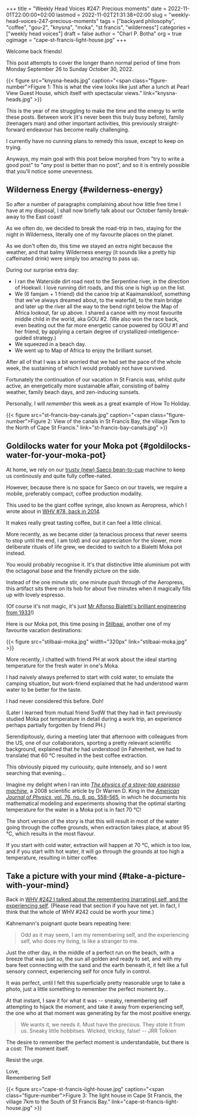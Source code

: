 +++
title = "Weekly Head Voices #247: Precious moments"
date = 2022-11-01T22:00:00+02:00
lastmod = 2022-11-02T21:31:38+02:00
slug = "weekly-head-voices-247-precious-moments"
tags = ["backyard philosophy", "coffee", "gou-2", "knysna", "moka", "st francis", "wilderness"]
categories = ["weekly head voices"]
draft = false
author = "Charl P. Botha"
org = true
ogimage = "cape-st-francis-light-house.jpg"
+++

Welcome back friends!

This post attempts to cover the longer thann normal period of time from Monday
September 26 to Sunday October 30, 2022.

{{< figure src="knysna-heads.jpg" caption="<span class=\"figure-number\">Figure 1: </span>This is what the view looks like just after a lunch at Pearl View Guest House, which itself with spectacular views." link="knysna-heads.jpg" >}}

This is the year of me struggling to make the time and the energy to write
these posts. Between work (it's never been this truly busy before), family
(teenagers man) and other important activities, this previously
straight-forward endeavour has become really challenging.

I currently have no cunning plans to remedy this issue, except to keep on
trying.

Anyways, my main goal with this post below morphed from "try to write a good
post" to "_any_ post is better than no post", and so it is entirely possible that
you'll notice some unevenness.


## Wilderness Energy {#wilderness-energy}

So after a number of paragraphs complaining about how little free time I have
at my disposal, I shall now briefly talk about our October family break-away to
the East coast!

As we often do, we decided to break the road-trip in two, staying for the night
in Wilderness, literally one of my favourite places on the planet.

As we don't often do, this time we stayed an extra night because the weather,
and that balmy Wilderness energy (it sounds like a pretty hip caffeinated
drink) were simply too amazing to pass up.

During our surprise extra day:

-   I ran the Waterside dirt road next to the Serpentine river, in the direction of
    Hoekwil. I love running dirt roads, and this one is high up on the list.
-   We (6 famjam + 1 friend) did the canoe trip at Kaaimanskloof, something that
    we've always dreamed about, to the waterfall, to the train bridge and later
    up the river all the way to the bend right below the Map of Africa lookout,
    far up above. I shared a canoe with my most favourite middle child in the
    world, aka GOU #2. (We also won the race back, even beating out the far more
    energetic canoe powered by GOU #1 and her friend, by applying a certain
    degree of crystallized-intelligence-guided strategy.)
-   We squeezed in a beach day.
-   We went up to Map of Africa to enjoy the brilliant sunset.

After all of that I was a bit worried that we had set the pace of the whole
week, the sustaining of which I would probably not have survived.

Fortunately the continuation of our vacation in St Francis was, whilst _quite_
active, an energetically more sustainable affair, consisting of balmy weather,
family beach days, and zen-inducing sunsets.

Personally, I will _remember_ this week as a great example of How To Holiday.

{{< figure src="st-francis-bay-canals.jpg" caption="<span class=\"figure-number\">Figure 2: </span>View of the canals in St Francis Bay, the village 7km to the North of Cape St Francis." link="st-francis-bay-canals.jpg" >}}


## Goldilocks water for your Moka pot {#goldilocks-water-for-your-moka-pot}

At home, we rely on our [trusty (new) Saeco bean-to-cup](/2022/09/25/weekly-head-voices-246-call-up-your-friends/#coffee-machine-reincarnation) machine to keep us
continously and quite fully coffee-nated.

However, because there is no space for Saeco on our travels, we require a
mobile, preferably compact, coffee production modality.

This used to be the giant coffee syringe, also known as Aeropress, which I
wrote about in [WHV #78, back in 2014](/2014/07/22/weekly-head-voices-78-aeroimpressed/).

It makes really great tasting coffee, but it can feel a little clinical.

More recently, as we became older (a tenacious process that never seems to stop
until the end, I am told) and our appreciation for the slower, more deliberate
rituals of life grew, we decided to switch to a Bialetti Moka pot instead.

You would probably recognise it. It's that distinctive little aluminium pot
with the octagonal base and the friendly picture on the side.

Instead of the one minute stir, one minute push through of the Aeropress, this
artifact sits there on its hob for about five minutes when it magically fills
up with lovely espresso.

(Of course it's not magic, it's just [Mr Alfonso Bialetti's brilliant
engineering from 1933](https://en.wikipedia.org/wiki/Moka_pot)!)

Here is our Moka pot, this time posing in [Stilbaai](/tags/stilbaai/), another one of my favourite
vacation destinations:

{{< figure src="stilbaai-moka.jpg" width="320px" link="stilbaai-moka.jpg" >}}

More recently, I chatted with friend PH at work about the ideal starting
temperature for the fresh water in one's Moka.

I had naively always preferred to start with cold water, to emulate the camping
situation, but work-friend explained that he had understood warm water to be
better for the taste.

I had never considered this before. Doh!

(Later I learned from mutual friend SvdW that they had in fact previously
studied Moka pot temperature in detail during a work trip, an experience
perhaps partially forgotten by friend PH.)

Serendipitously, during a meeting later that afternoon with colleagues from the
US, one of our collaborators, sporting a pretty relevant scientific background,
explained that _he_ had understood (in Fahrenheit, we had to translate) that 60
&deg;C resulted in the best coffee extraction.

This obviously piqued my curiousity, quite intensely, and so I went searching
that evening...

Imagine my delight when I ran into [_The physics of a stove-top espresso
machine_](http://www.msc.univ-paris-diderot.fr/~phyexp/uploads/Moka/article1.pdf), a 2008 scientific article by Dr Warren D. King in the [_American
Journal of Physics_, vol. 76, no. 6, pp. 558–565](https://doi.org/10.1119/1.2870524), in which he documents his
mathematical modeling and experiments showing that the optimal starting
temperature for the water in a Moka pot is in fact 70 &deg;C!

The short version of the story is that this will result in most of the water
going through the coffee grounds, when extraction takes place, at about 95
&deg;C, which results in the most  flavour.

If you start with cold water, extraction will happen at 70 &deg;C, which is
too low, and if you start with hot water, it will go through the grounds at too
high a temperature, resulting in bitter coffee.


## Take a picture with your mind {#take-a-picture-with-your-mind}

<!-- The title of this section is due to friend PK. You have to say it in his voice, "take a picture with your miiii-iiiiind!" -->

Back in [WHV #242 I talked about the remembering (narrating) self, and the
experiencing self](/2022/05/23/weekly-head-voices-242-multiplicity-of-me/#multiplicity-of-you). (Please read that section if you have not yet. In fact, I
think that the whole of WHV #242 could be worth your time.)

Kahnemann's poignant quote bears repeating here:

> Odd as it may seem, I am my remembering self, and the experiencing self, who
> does my living, is like a stranger to me.

Just the other day, in the middle of a perfect run on the beach, with a breeze
that was just _so_, the sun all golden and ready to set, and with my bare feet
connecting with the sand and the earth beneath it, it felt like a full sensory
connect, experiencing self for once fully in control.

It was perfect, until I felt this superficially pretty reasonable urge to take
a photo, just a little something to remember the perfect moment by...

At that instant, I saw it for what it was -- sneaky, remembering self
attempting to hijack the moment, and take it away from experiencing self, the
one who at that moment was generating by far the most positive energy.

> We wants it, we needs it. Must have the precious. They stole it from us. Sneaky
> little hobbitses. Wicked, tricksy, false! -- JRR Tolkien

The desire to remember the perfect moment is understandable, but there is a
cost: The moment itself.

Resist the urge.

Love,<br />
Remembering Self

{{< figure src="cape-st-francis-light-house.jpg" caption="<span class=\"figure-number\">Figure 3: </span>The light house in Cape St Francis, the village 7km to the South of St Francis Bay." link="cape-st-francis-light-house.jpg" >}}
